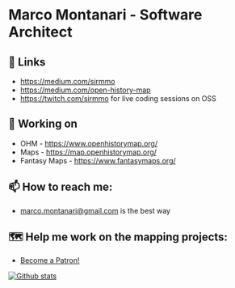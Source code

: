 # Marco Montanari - Software Architect

## 🔗 Links
- https://medium.com/sirmmo
- https://medium.com/open-history-map
- https://twitch.com/sirmmo for live coding sessions on OSS 

## 🔭 Working on
- OHM - https://www.openhistorymap.org/  
- Maps - https://map.openhistorymap.org/
- Fantasy Maps - https://www.fantasymaps.org/

## 📫 How to reach me: 
- marco.montanari@gmail.com is the best way

## 🗺 Help me work on the mapping projects:
- [Become a Patron!](https://www.patreon.com/bePatron?u=3201020)

[![Github stats](https://github-readme-stats.vercel.app/api?username=sirmmo)](https://github.com/sirmmo/github-readme-stats)
